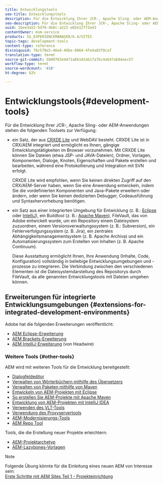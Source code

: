 ```yaml
---
title: Entwicklungstools
seo-title: Entwicklungstools
description: Für die Entwicklung Ihrer JCR-, Apache Sling- oder AEM-Anwendungen stehen Ihnen eine Reihe von Toolsets zur Verfügung.
seo-description: Für die Entwicklung Ihrer JCR-, Apache Sling- oder AEM-Anwendungen stehen Ihnen eine Reihe von Toolsets zur Verfügung.
uuid: 1bee3a52-5d76-4b0c-a222-a02e12ff3a43
contentOwner: msm-service
products: SG_EXPERIENCEMANAGER/6.4/SITES
topic-tags: development-tools
content-type: reference
discoiquuid: 76c570e5-46ed-46be-9864-4fe4a83f0caf
translation-type: tm+mt
source-git-commit: 5b00783e4471a6b142ab17a7bc4a647ab04aec5f
workflow-type: tm+mt
source-wordcount: '410'
ht-degree: 62%

---
```



# Entwicklungstools{#development-tools}

Für die Entwicklung Ihrer JCR-, Apache Sling- oder AEM-Anwendungen stehen die folgenden Toolsets zur Verfügung:

* ein Satz, der aus [CRXDE Lite](/help/sites-developing/developing-with-crxde-lite.md) und WebDAV besteht. CRXDE Lite ist in CRX/AEM integriert und ermöglicht es Ihnen, gängige Entwicklungstätigkeiten im Browser vorzunehmen. Mit CRXDE Lite können Sie Dateien (etwa JSP- und JAVA-Dateien), Ordner, Vorlagen, Komponenten, Dialoge, Knoten, Eigenschaften und Pakete erstellen und bearbeiten, während eine Protokollierung und Integration mit SVN erfolgt.

   CRXDE Lite wird empfohlen, wenn Sie keinen direkten Zugriff auf den CRX/AEM-Server haben, wenn Sie eine Anwendung entwickeln, indem Sie die vordefinierten Komponenten und Java-Pakete erweitern oder ändern, oder wenn Sie keinen dedizierten Debugger, Codeausführung und Syntaxhervorhebung benötigen.

* ein Satz aus einer integrierten Umgebung für Entwicklung (z. B.: [Eclipse](/help/sites-developing/howto-projects-eclipse.md) oder [IntelliJ](/help/sites-developing/ht-intellij.md)), ein Buildtool (z. B.: [Apache Maven](/help/sites-developing/ht-projects-maven.md)), FileVault, das von Adobe entwickelt wurde, um ein Repository einem Dateisystem zuzuordnen, einem Versionsverwaltungssystem (z. B.: Subversion), ein Fehlerverfolgungssystem (z. B. Jira), ein zentrales Abhängigkeitsmanagementsystem (z. B. Apache Archiva) und ein Automatisierungssystem zum Erstellen von Inhalten (z. B. Apache Continuum).

   Diese Ausstattung ermöglicht Ihnen, Ihre Anwendung (Inhalte, Code, Konfiguration) vollständig in beliebige Entwicklungsumgebungen und -prozesse zu integrieren. Die Verbindung zwischen den verschiedenen Elementen ist die Dateisystemdarstellung des Repositorys durch FileVault, da alle genannten Entwicklungstools mit Dateien umgehen können.

## Erweiterungen für integrierte Entwicklungsumgebungen {#extensions-for-integrated-development-environments}

Adobe hat die folgenden Erweiterungen veröffentlicht:

* [AEM Eclipse-Erweiterung](/help/sites-developing/aem-eclipse.md)
* [AEM Brackets-Erweiterung](/help/sites-developing/aem-brackets.md)
* [AEM IntelliJ-Erweiterung](https://github.com/headwirecom/aem-ide-tooling-4-intellij/blob/master/documenation/AEM%20Tooling%20Plugin%20for%20IntelliJ%20IDEA.pdf) (von Headwire)

### Weitere Tools {#other-tools}

AEM wird mit weiteren Tools für die Entwicklung bereitgestellt:

* [Dialogfeldeditor](/help/sites-developing/dialog-editor.md)
* [Verwalten von Wörterbüchern mithilfe des Übersetzers](/help/sites-developing/i18n-translator.md)
* [Verwalten von Paketen mithilfe von Maven](/help/sites-developing/vlt-mavenplugin.md)
* [Entwickeln von AEM-Projekten mit Eclipse](/help/sites-developing/howto-projects-eclipse.md)
* [So erstellen Sie AEM-Projekte mit Apache Maven](/help/sites-developing/ht-projects-maven.md)
* [Entwicklung von AEM-Projekten mit IntelliJ IDEA](/help/sites-developing/ht-intellij.md)
* [Verwenden des VLT-Tools](/help/sites-developing/ht-vlttool.md)
* [Verwendung des Proxyservertools](/help/sites-developing/ht-proxy-server.md)
* [AEM-Modernisierungs-Tools](/help/sites-developing/modernization-tools.md)
* [AEM Repo Tool](/help/sites-developing/aem-repo-tool.md)

Tools, die die Erstellung neuer Projekte erleichtern:

* [AEM-Projektarchetyp](https://github.com/Adobe-Marketing-Cloud/aem-project-archetype)
* [AEM-Lazybones-Vorlagen](https://github.com/Adobe-Consulting-Services/lazybones-aem-templates)

>[!NOTE]
>
>Folgende Übung könnte für die Einleitung eines neuen AEM von Interesse sein:\
>[Erste Schritte mit AEM Sites Teil 1 - Projekteinrichtung](https://helpx.adobe.com/de/experience-manager/kt/sites/using/getting-started-wknd-tutorial-develop/part1.html)
